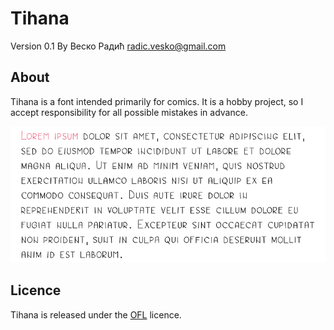 # Tihana

Version 0.1
By Веско Радић <radic.vesko@gmail.com>

About
-----

Tihana is a font intended primarily for comics. It is a hobby project, so I accept responsibility for all possible mistakes in advance.

![tihana example](https://github.com/VeskoRadic/tihana-font/blob/master/lorem_ipsum.png)

Licence
-------

Tihana is released under the [OFL](https://scripts.sil.org/cms/scripts/page.php?site_id=nrsi&id=OFL) licence.
